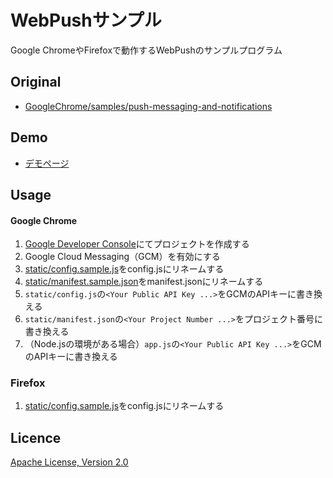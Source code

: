WebPushサンプル
===

Google ChromeやFirefoxで動作するWebPushのサンプルプログラム

## Original
- [GoogleChrome/samples/push-messaging-and-notifications](https://github.com/GoogleChrome/samples/tree/gh-pages/push-messaging-and-notifications)

## Demo
- [デモページ](https://megos-webpush-sample.herokuapp.com/)


## Usage

#### Google Chrome

1. [Google Developer Console](https://console.developers.google.com)にてプロジェクトを作成する
1. Google Cloud Messaging（GCM）を有効にする
1. [static/config.sample.js](static/config.sample.js)をconfig.jsにリネームする
1. [static/manifest.sample.json](static/manifest.sample.json)をmanifest.jsonにリネームする
1. `static/config.js`の`<Your Public API Key ...>`をGCMのAPIキーに書き換える
1. `static/manifest.json`の`<Your Project Number ...>`をプロジェクト番号に書き換える
1. （Node.jsの環境がある場合）`app.js`の`<Your Public API Key ...>`をGCMのAPIキーに書き換える

### Firefox
1. [static/config.sample.js](static/config.sample.js)をconfig.jsにリネームする


## Licence
[Apache License, Version 2.0](http://www.apache.org/licenses/LICENSE-2.0)

